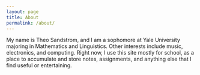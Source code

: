 ```yaml
---
layout: page
title: About
permalink: /about/
---
```


My name is Theo Sandstrom, and I am a sophomore at Yale University
majoring in Mathematics and Linguistics. Other interests include
music, electronics, and computing. Right now, I use this site mostly
for school, as a place to accumulate and store notes, assignments, and
anything else that I find useful or entertaining.
